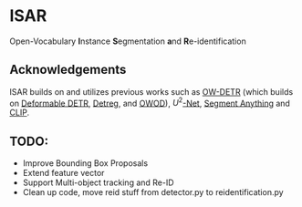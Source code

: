 # ISAR
Open-Vocabulary **I**nstance **S**egmentation **a**nd **R**e-identification


## Acknowledgements
ISAR builds on and utilizes previous works such as [OW-DETR][ow_detr_link]  (which builds on 
[Deformable DETR][deformable_detr_link], [Detreg][Detreg_link], and [OWOD][OWOD_link]), $U^2$[-Net][u2_net_link], [Segment Anything][SAM_link] and [CLIP][clip_link].

[ow_detr_link]: https://github.com/akshitac8/OW-DETR
[deformable_detr_link]: https://github.com/fundamentalvision/Deformable-DETR
[Detreg_link]: https://github.com/amirbar/DETReg
[OWOD_link]: https://github.com/JosephKJ/OWOD
[u2_net_link]: https://github.com/xuebinqin/U-2-Net
[clip_link]: https://github.com/openai/CLIP
[SAM_link]: https://github.com/facebookresearch/segment-anything


## TODO:
* Improve Bounding Box Proposals
* Extend feature vector
* Support Multi-object tracking and Re-ID
* Clean up code, move reid stuff from detector.py to reidentification.py
